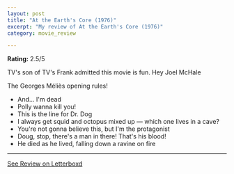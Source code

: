 ```yaml
---
layout: post
title: "At the Earth's Core (1976)"
excerpt: "My review of At the Earth's Core (1976)"
category: movie_review

---
```


**Rating:** 2.5/5

TV's son of TV's Frank admitted this movie is fun. Hey Joel McHale

The Georges Méliès opening rules!

* And... I'm dead
* Polly wanna kill you!
* This is the line for Dr. Dog
* I always get squid and octopus mixed up — which one lives in a cave?
* You're not gonna believe this, but I'm the protagonist 
* Doug, stop, there's a man in there! That's his blood!
* He died as he lived, falling down a ravine on fire

<hr>

[See Review on Letterboxd](https://boxd.it/6uBgi3)
